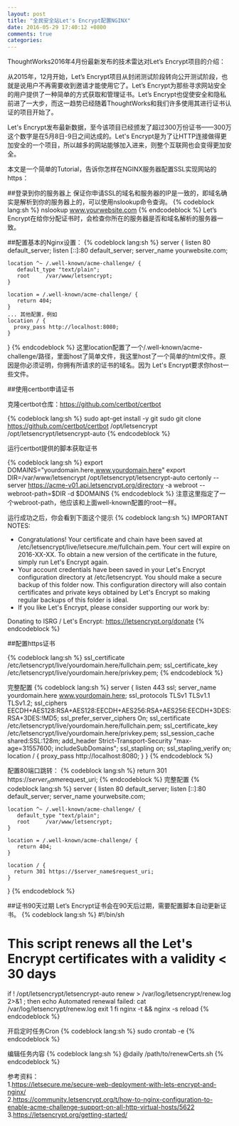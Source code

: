 ```yaml
---
layout: post
title: "全民安全站Let's Encrypt配置NGINX"
date: 2016-05-29 17:40:12 +0800
comments: true
categories:
---
```

ThoughtWorks2016年4月份最新发布的技术雷达对Let’s Encrypt项目的介绍：

从2015年，12月开始，Let’s Encrypt项目从封闭测试阶段转向公开测试阶段，也就是说用户不再需要收到邀请才能使用它了。Let’s Encrypt为那些寻求网站安全的用户提供了一种简单的方式获取和管理证书。Let’s Encrypt也促使安全和隐私前进了一大步，而这一趋势已经随着ThoughtWorks和我们许多使用其进行证书认证的项目开始了。

Let's Encrypt发布最新数据，至今该项目已经颁发了超过300万份证书——300万这个数字是在5月8日-9日之间达成的。Let's Encrypt是为了让HTTP连接做得更加安全的一个项目，所以越多的网站能够加入进来，则整个互联网也会变得更加安全。

本文是一个简单的Tutorial，告诉你怎样在NGINX服务器配置SSL实现网站的https：

##登录到你的服务器上
保证你申请SSL的域名和服务器的IP是一致的，即域名确实是解析到你的服务器上的，可以使用nslookup命令查询。
{% codeblock lang:sh %}
nslookup www.yourwebsite.com
{% endcodeblock %}
Let’s Encrypt在给你分配证书时，会检查你所在的服务器是否和域名解析的服务器一致。

##配置基本的Nginx设置：
{% codeblock lang:sh %}
server {
    listen       80 default_server;
    listen       [::]:80 default_server;
    server_name  yourwebsite.com;

    location ^~ /.well-known/acme-challenge/ {
       default_type "text/plain";
       root     /var/www/letsencrypt;
    }

    location = /.well-known/acme-challenge/ {
       return 404;
    }
    ... 其他配置，例如
    location / {
      proxy_pass http://localhost:8080;
    }
}
{% endcodeblock %}
这里location配置了一个/.well-known/acme-challenge/路径，里面host了简单文件，我这里host了一个简单的html文件。原因是你必须证明，你拥有所请求的证书的域名。因为 Let's Encrypt要求你host一些文件。

##使用certbot申请证书

克隆certbot仓库：https://github.com/certbot/certbot

{% codeblock lang:sh %}
sudo apt-get install -y git
sudo git clone https://github.com/certbot/certbot /opt/letsencrypt
/opt/letsencrypt/letsencrypt-auto
{% endcodeblock %}

运行certbot提供的脚本获取证书

{% codeblock lang:sh %}
export DOMAINS="yourdomain.here,www.yourdomain.here"
export DIR=/var/www/letsencrypt
/opt/letsencrypt/letsencrypt-auto certonly --server https://acme-v01.api.letsencrypt.org/directory -a webroot --webroot-path=$DIR -d $DOMAINS
{% endcodeblock %}
注意这里指定了一个webroot-path，他应该和上面well-known配置的root一样。

运行成功之后，你会看到下面这个提示
{% codeblock lang:sh %}
IMPORTANT NOTES:
- Congratulations! Your certificate and chain have been saved at
  /etc/letsencrypt/live/letsecure.me/fullchain.pem. Your cert will
  expire on 2016-XX-XX. To obtain a new version of the certificate in
  the future, simply run Let's Encrypt again.
- Your account credentials have been saved in your Let's Encrypt
  configuration directory at /etc/letsencrypt. You should make a
  secure backup of this folder now. This configuration directory will
  also contain certificates and private keys obtained by Let's
  Encrypt so making regular backups of this folder is ideal.
- If you like Let's Encrypt, please consider supporting our work by:

Donating to ISRG / Let's Encrypt:   https://letsencrypt.org/donate
{% endcodeblock %}

##配置https证书

{% codeblock lang:sh %}
ssl_certificate /etc/letsencrypt/live/yourdomain.here/fullchain.pem;
ssl_certificate_key /etc/letsencrypt/live/yourdomain.here/privkey.pem;
{% endcodeblock %}

完整配置
{% codeblock lang:sh %}
server {
    listen 443 ssl;
    server_name yourdomain.here www.yourdomain.here;
    ssl_protocols TLSv1 TLSv1.1 TLSv1.2;
    ssl_ciphers EECDH+AES128:RSA+AES128:EECDH+AES256:RSA+AES256:EECDH+3DES:RSA+3DES:!MD5;
    ssl_prefer_server_ciphers On;
    ssl_certificate /etc/letsencrypt/live/yourdomain.here/fullchain.pem;
    ssl_certificate_key /etc/letsencrypt/live/yourdomain.here/privkey.pem;
    ssl_session_cache shared:SSL:128m;
    add_header Strict-Transport-Security "max-age=31557600; includeSubDomains";
    ssl_stapling on;
    ssl_stapling_verify on;
    location / {
      proxy_pass http://localhost:8080;
    }
}
{% endcodeblock %}

配置80端口跳转：
{% codeblock lang:sh %}
return 301 https://$server_name$request_uri;
{% endcodeblock %}
完整配置
{% codeblock lang:sh %}
server {
    listen       80 default_server;
    listen       [::]:80 default_server;
    server_name  yourwebsite.com;

    location ^~ /.well-known/acme-challenge/ {
       default_type "text/plain";
       root     /var/www/letsencrypt;
    }

    location = /.well-known/acme-challenge/ {
       return 404;
    }

    location / {
      return 301 https://$server_name$request_uri;
    }
}
{% endcodeblock %}

##证书90天过期
Let’s Encrypt证书会在90天后过期，需要配置脚本自动更新证书。
{% codeblock lang:sh %}
#!/bin/sh
# This script renews all the Let's Encrypt certificates with a validity < 30 days

if ! /opt/letsencrypt/letsencrypt-auto renew > /var/log/letsencrypt/renew.log 2>&1 ; then
    echo Automated renewal failed:
    cat /var/log/letsencrypt/renew.log
    exit 1
fi
nginx -t && nginx -s reload
{% endcodeblock %}

开启定时任务Cron
{% codeblock lang:sh %}
sudo crontab -e
{% endcodeblock %}

编辑任务内容
{% codeblock lang:sh %}
@daily /path/to/renewCerts.sh
{% endcodeblock %}

参考资料：    
1.https://letsecure.me/secure-web-deployment-with-lets-encrypt-and-nginx/    
2.https://community.letsencrypt.org/t/how-to-nginx-configuration-to-enable-acme-challenge-support-on-all-http-virtual-hosts/5622     
3.https://letsencrypt.org/getting-started/
